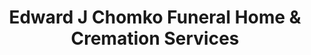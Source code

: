 ---
title: "Edward J Chomko Funeral Home & Cremation Services"
url: /scranton/edward-j-chomko-funeral-home-and-cremation-services/
shop: funeral directors
---